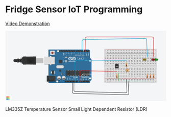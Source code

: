 # Fridge Sensor IoT Programming 




[Video Demonstration](https://youtu.be/rUM4wnOlZ9s)

 ![diagram of device](IoTPhoto.png)

LM335Z Temperature Sensor 
Small Light Dependent Resistor (LDR)
